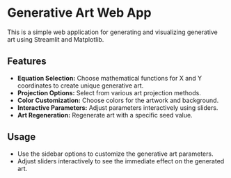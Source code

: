 # Generative Art Web App

This is a simple web application for generating and visualizing generative art using Streamlit and Matplotlib.

## Features

- **Equation Selection:** Choose mathematical functions for X and Y coordinates to create unique generative art.
- **Projection Options:** Select from various art projection methods.
- **Color Customization:** Choose colors for the artwork and background.
- **Interactive Parameters:** Adjust parameters interactively using sliders.
- **Art Regeneration:** Regenerate art with a specific seed value.

## Usage
- Use the sidebar options to customize the generative art parameters.
- Adjust sliders interactively to see the immediate effect on the generated art.
